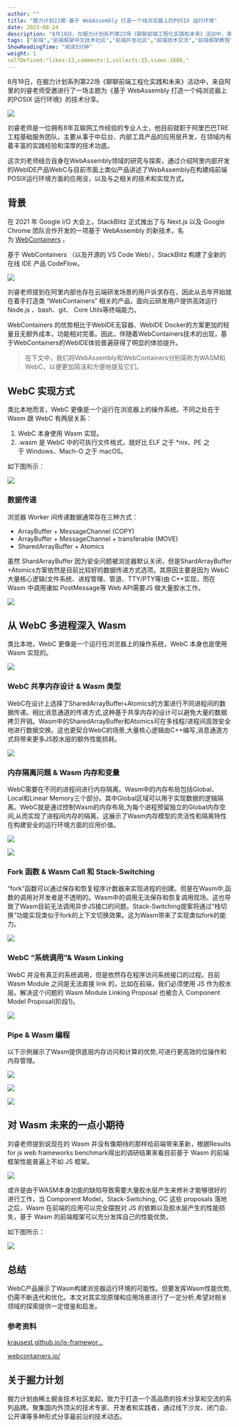```yaml
---
author: ""
title: "掘力计划22期-基于 WebAssembly 打造一个纯浏览器上的POSIX 运行环境"
date: 2023-08-24
description: "8月19日，在掘力计划系列第22场《聊聊前端工程化实践和未来》活动中，来自阿里的刘睿老师受邀进行了一场主题为《基于 WebAssembly 打造一个纯浏览器上的POSIX 运行环境》的技术分享。 刘睿"
tags: ["前端","前端框架中文技术社区","前端开发社区","前端技术交流","前端框架教程","JavaScript 学习资源","CSS 技巧与最佳实践","HTML5 最新动态","前端工程师职业发展","开源前端项目","前端技术趋势"]
ShowReadingTime: "阅读5分钟"
weight: 1
selfDefined:"likes:13,comments:1,collects:15,views:1688,"
---
```

8月19日，在掘力计划系列第22场《聊聊前端工程化实践和未来》活动中，来自阿里的刘睿老师受邀进行了一场主题为《基于 WebAssembly 打造一个纯浏览器上的POSIX 运行环境》的技术分享。

![](/images/jueJin/1019e9738a5548f.png)

刘睿老师是一位拥有8年互联网工作经验的专业人士，他目前就职于阿里巴巴TRE工程基础服务团队，主要从事于中后台、内部工具产品的应用层开发，在领域内有着丰富的实践经验和深厚的技术功底。

这次刘老师结合自身在WebAssembly领域的研究与探索，通过介绍阿里内部开发的WebIDE产品WebC与目前市面上类似产品讲述了WebAssembly在构建纯前端POSIX运行环境方面的应用没，以及与之相关的技术和实现方式。

背景
--

在 2021 年 Google I/O 大会上，StackBlitz 正式推出了与 Next.js 以及 Google Chrome 团队合作开发的一项基于 WebAssembly 的新技术，名为 [WebContainers](https://link.juejin.cn?target=https%3A%2F%2Fwebcontainers.io%2F "https://webcontainers.io/") 。

基于 WebContainers （以及开源的 VS Code Web），StackBlitz 构建了全新的在线 IDE 产品 CodeFlow。

![](/images/jueJin/1bd486f3fd95438.png)

刘睿老师提到在阿里内部也存在云端研发场景的用户诉求存在，因此从去年开始就在着手打造类 “WebContainers” 相关的产品，面向云研发用户提供高效运行 Node.js 、bash、git、 Core Utils等终端能力。

WebContainers 的优势相比于WebIDE无容器、WebIDE Docker的方案更加的轻量且无额外成本，功能相对完善。因此，伴随着WebContainers技术的出现，基于WebContainers的WebIDE体验普遍获得了明显的体验提升。

> 在下文中，我们将WebAssembly和WebContainers分别简称为WASM和WebC，以便更加简洁和方便地提及它们。

WebC 实现方式
---------

类比本地而言，WebC 更像是一个运行在浏览器上的操作系统。不同之处在于Wasm 跟 WebC 有两层关系：

1.  WebC 本身使用 Wasm 实现。
2.  .wasm 是 WebC 中的可执行文件格式，就好比 ELF 之于 \*nix、PE 之于 Windows、Mach-O 之于 macOS。

如下图所示：

![](/images/jueJin/d2ece77c975d43d.png)

### 数据传递

浏览器 Worker 间传递数据通常存在三种方式：

*   ArrayBuffer + MessageChannel (COPY)
*   ArrayBuffer + MessageChannel + transferable (MOVE)
*   SharedArrayBuffer + Atomics

虽然 ShardArrayBuffer 因为安全问题被浏览器默认关闭，但是ShardArrayBuffer +Atomics方案依然是目前比较好的数据传递方式选项。其原因主要是因为 WebC 大量核心逻辑(文件系统、进程管理、管道、TTY/PTY等)由 C++实现，而在 Wasm 中调用诸如 PostMessage等 Web API需要JS 做大量胶水工作。

![](/images/jueJin/a80cb1be72b84c0.png)

从 WebC 多进程深⼊ Wasm
-----------------

类⽐本地，WebC 更像是⼀个运⾏在浏览器上的操作系统，WebC 本身也是使⽤ Wasm 实现的。

![](/images/jueJin/9d96a81c1f66405.png)

### WebC 共享内存设计 & Wasm 类型

WebC在设计上选择了SharedArrayBuffer+Atomics的方案进行不同进程间的数据传递。相比消息通道的传递方式,这种基于共享内存的设计可以避免大量的数据拷贝开销。Wasm中的SharedArrayBuffer和Atomics可在多线程/进程间高效安全地进行数据交换。这也更契合WebC的场景,大量核心逻辑由C++编写,消息通道方式将带来更多JS胶水层的额外性能损耗。

![](/images/jueJin/07bdbc4571bb422.png)

### 内存隔离问题 & Wasm 内存和变量

WebC需要在不同的进程间进行内存隔离。Wasm中的内存布局包括Global、Local和Linear Memory三个部分。其中Global区域可以用于实现数据的逻辑隔离。WebC就是通过控制Wasm的内存布局,为每个进程预留独立的Global内存空间,从而实现了进程间内存的隔离。这展示了Wasm内存模型的灵活性和隔离特性在构建安全的运行环境方面的应用价值。

![](/images/jueJin/b6bc418924524f2.png)

![](/images/jueJin/cabe6114c5b54a4.png)

### Fork 函数 & Wasm Call 和 Stack-Switching

“fork”函数可以通过保存和恢复程序计数器来实现进程的创建。但是在Wasm中,函数的调用对开发者是不透明的。Wasm中的调用无法保存和恢复调用现场。这也导致了Wasm目前无法调用异步JS接口的问题。Stack-Switching提案将通过“栈切换”功能实现类似于fork的上下文切换效果。这为Wasm带来了实现类似fork的能力。

![](/images/jueJin/f1d79c734ce4431.png)

### WebC “系统调⽤”& Wasm Linking

WebC 并没有真正的系统调⽤，但是依然存在程序访问系统接⼝的过程。⽬前 Wasm Module 之间是⽆法直接 link 的，⽐如在前端，我们必须使⽤ JS 作为胶⽔层。解决这个问题的 Wasm Module Linking Proposal 也被合⼊ Component Model Proposal(阶段1)。

![](/images/jueJin/1ee6c2d2fa1c497.png)

### Pipe & Wasm 编程

以下示例展示了Wasm提供底层内存访问和计算的优势,可进行更高效的位操作和内存管理。

![](/images/jueJin/7020eca18fed4d2.png)

![](/images/jueJin/f5d58c98e81d462.png)

![](/images/jueJin/c0890b0b08e44a8.png)

对 Wasm 未来的一点小期待
---------------

刘睿老师提到说现在的 Wasm 并没有像期待的那样给前端带来革新，根据Results for js web frameworks benchmark得出的调研结果来看目前基于 Wasm 的前端框架性能普遍上不如 JS 框架。

![](/images/jueJin/542cba83607b486.png)

或许是由于WASM本身功能的缺陷导致需要大量胶水层产生来修补才能够很好的进行工作，当 Component Model，Stack-Switching, GC 这些 proposals 落地之后，Wasm 在前端的应用可以完全摆脱对 JS 的依赖以及胶水层产生的性能损失，基于 Wasm 的前端框架可以充分发挥自己的性能优势。

如下图所示：

![](/images/jueJin/44a4747f43894d5.png)

总结
--

WebC产品展示了Wasm构建浏览器运行环境的可能性。但要发挥Wasm性能优势,仍需不断迭代和优化。本文对其实现原理和应用场景进行了一定分析,希望对相关领域的探索提供一定借鉴和启发。

### 参考资料

[krausest.github.io/js-framewor…](https://link.juejin.cn?target=https%3A%2F%2Fkrausest.github.io%2Fjs-framework-benchmark%2F2023%2Ftable_chrome_116.0.5845.82.html "https://krausest.github.io/js-framework-benchmark/2023/table_chrome_116.0.5845.82.html")

[webcontainers.io/](https://link.juejin.cn?target=https%3A%2F%2Fwebcontainers.io%2F "https://webcontainers.io/")

关于掘力计划
------

掘力计划由稀土掘金技术社区发起，致力于打造一个高品质的技术分享和交流的系列品牌。聚集国内外顶尖的技术专家、开发者和实践者，通过线下沙龙、闭门会、公开课等多种形式分享最前沿的技术动态。